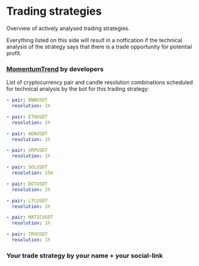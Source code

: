 # Trading strategies

Overview of actively analysed trading strategies.

Everything listed on this side will result in a notfication if the technical analysis of the strategy says that there is a trade opportunity for potential profit.

### [MomentumTrend](MomentumTrend.md) by developers

List of cryptocurrency pair and candle resolution combinations scheduled for technical analysis by the bot for this trading strategy:

```yaml
- pair: BNBUSDT
  resolution: 1h

- pair: ETHUSDT
  resolution: 1h

- pair: ADAUSDT
  resolution: 1h

- pair: XRPUSDT
  resolution: 1h

- pair: SOLUSDT
  resolution: 15m

- pair: DOTUSDT
  resolution: 1h

- pair: LTCUSDT
  resolution: 1h

- pair: MATICUSDT
  resolution: 1h

- pair: TRXUSDT
  resolution: 1h
```

### Your trade strategy by your name + your social-link
